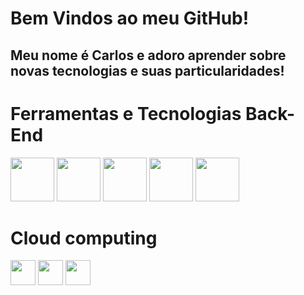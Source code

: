 # Bem Vindos ao meu GitHub!
## Meu nome é Carlos e adoro aprender sobre novas tecnologias e suas particularidades!

# Ferramentas e Tecnologias Back-End

<img src="https://cdn.jsdelivr.net/gh/devicons/devicon@latest/icons/spring/spring-original-wordmark.svg" width="70" height="70"/> <img src="https://cdn.jsdelivr.net/gh/devicons/devicon@latest/icons/mysql/mysql-plain-wordmark.svg" width="70" height="70"/> <img src="https://cdn.jsdelivr.net/gh/devicons/devicon@latest/icons/cakephp/cakephp-original.svg" width="70" height="70"/> <img src="https://cdn.jsdelivr.net/gh/devicons/devicon@latest/icons/rails/rails-plain-wordmark.svg" width="70" height="70"/> <img src="https://cdn.jsdelivr.net/gh/devicons/devicon@latest/icons/dot-net/dot-net-plain.svg" width="70" height="70"/>

# Cloud computing

<img src="https://cdn.jsdelivr.net/gh/devicons/devicon@latest/icons/amazonwebservices/amazonwebservices-original-wordmark.svg" width="40px" height="40px"/>
<img src="https://cdn.jsdelivr.net/gh/devicons/devicon@latest/icons/azure/azure-plain.svg" width="40px" height="40px"/>
<img src="https://cdn.jsdelivr.net/gh/devicons/devicon@latest/icons/googlecloud/googlecloud-original.svg" width="40px" height="40px"/>

